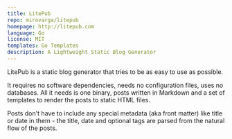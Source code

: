 ```yaml
---
title: LitePub
repo: mirovarga/litepub
homepage: http://litepub.com
language: Go
license: MIT
templates: Go Templates
description: A Lightweight Static Blog Generator
---
```


LitePub is a static blog generator that tries to be as easy to use as possible.

It requires no software dependencies, needs no configuration files, uses no
databases. All it needs is one binary, posts written in Markdown and a set
of templates to render the posts to static HTML files.

Posts don't have to include any special metadata (aka front matter) like title
or date in them - the title, date and optional tags are parsed from
the natural flow of the posts.
